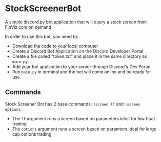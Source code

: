 # StockScreenerBot
A simple discord.py bot application that will query a stock screen from FinViz.com on demand

In order to use this bot, you need to:
- Download the code to your local computer
- Create a Discord Bot Application on the Discord Developer Portal
- Create a file called "token.txt" and place it in the same directory as ``main.py``. 
- Add your bot application to your server through Discord's Dev Portal
- Run ``main.py`` in terminal and the bot will come online and be ready for use.

## Commands
Stock Screener Bot has 2 base commands: ``!screen lf`` and ``!screen options``. 
- The ``lf`` argument runs a screen based on parameters ideal for low float trading
- The ``options`` argument runs a screen based on paramters ideal for large cap options trading

